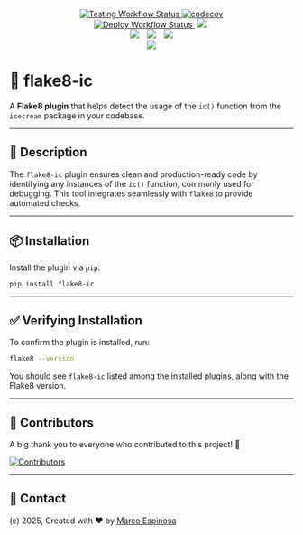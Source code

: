 <!-- Shields -->
<p align="center">
<a href="https://github.com/maekind/flake8-ic/actions/workflows/testing.yaml">
  <img src="https://img.shields.io/github/actions/workflow/status/maekind/flake8-ic/testing.yaml?style=for-the-badge&label=Tests 🧪" alt="Testing Workflow Status">
</a>
<a href="https://codecov.io/gh/maekind/flake8-ic">
  <img src="https://img.shields.io/codecov/c/github/maekind/flake8-ic?style=for-the-badge&color=yellow&label=COVERAGE 📊" alt="codecov">
</a>
<br>
<a href="https://github.com/maekind/flake8-ic/actions/workflows/release.yaml">
  <img src="https://img.shields.io/github/actions/workflow/status/maekind/flake8-ic/release.yaml?style=for-the-badge&label=Release%20and%20Publish%20✨" alt="Deploy Workflow Status">
</a>
<a href="https://pypi.org/project/flake8-ic"><img src="https://img.shields.io/github/v/release/maekind/flake8-ic?color=blue&label=pypi  📦&style=for-the-badge" hspace="5"></a>
<br>
<a href="https://github.com/maekind/flake8-ic/blob/main/LICENSE"><img src="https://img.shields.io/badge/License-MIT-orange.svg?&style=for-the-badge&label=license%20📜" hspace="5"></a>
<a href="https://github.com/maekind/flake8-ic"><img src="https://img.shields.io/github/repo-size/maekind/flake8-ic?color=red&style=for-the-badge&label=repo%20size%20🗄️" hspace="5"></a>
<a href="https://github.com/maekind/flake8-ic"><img src="https://img.shields.io/github/last-commit/maekind/flake8-ic?color=black&style=for-the-badge&label=last%20commit%20⏳" hspace="5"></a>
<br>
<a href="https://www.python.org/downloads/"><img src="https://img.shields.io/badge/python%20versions%20🐍-3.11 | 3.12 | 3.13-lightblue?style=for-the-badge" hspace="5"></a>
</p>

# 🌟 flake8-ic

A **Flake8 plugin** that helps detect the usage of the `ic()` function from the `icecream` package in your codebase.

---

## 📜 Description

The `flake8-ic` plugin ensures clean and production-ready code by identifying any instances of the `ic()` function, commonly used for debugging. This tool integrates seamlessly with `flake8` to provide automated checks.

---

## 📦 Installation

Install the plugin via `pip`:

```bash
pip install flake8-ic
```

---

## ✅ Verifying Installation

To confirm the plugin is installed, run:

```bash
flake8 --version
```

You should see `flake8-ic` listed among the installed plugins, along with the Flake8 version.

---

## 🤝 Contributors

A big thank you to everyone who contributed to this project! 💖

<a href="https://github.com/maekind/flake8-ic/graphs/contributors">
  <img src="https://contrib.rocks/image?repo=maekind/flake8-ic" alt="Contributors" />
</a>

---

## 📧 Contact

(c) 2025, Created with ❤️ by [Marco Espinosa](mailto:marco@marcoespinosa.com)
